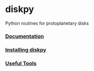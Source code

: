 # diskpy
Python routines for protoplanetary disks

### [Documentation](https://github.com/ibackus/diskpy/wiki)
### [Installing diskpy](https://github.com/ibackus/diskpy/wiki#installing-diskpy)
### [Useful Tools](https://github.com/ibackus/diskpy/wiki/Useful-Tools)
